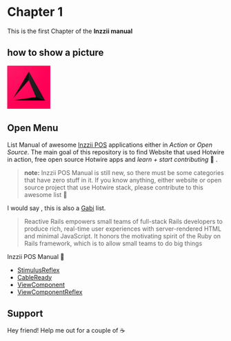 # Chapter 1
This is the first Chapter of the **Inzzii manual**

## how to show a picture
<img src="Assets/Pictures/play_store_512.png" alt="inzzii logo" width="100"/>

## Open Menu

List Manual of awesome [Inzzii POS](https://www.inzzii.com/) applications either in *Action* or *Open Source*. The main goal of this repository is to find Website that used Hotwire in action, free open source Hotwire apps and *learn + start contributing* 🚀 .

> **note:** Inzzii POS Manual is still new, so there must be some categories that have zero stuff in it. If you know anything, either website or open source project that use Hotwire stack, please contribute to this awesome list 🙏

I would say , this is also a [Gabi](https://arantek.eu) list.
> Reactive Rails empowers small teams of full-stack Rails developers to produce rich, real-time user experiences with server-rendered HTML and minimal JavaScript. It honors the motivating spirit of the Ruby on Rails framework, which is to allow small teams to do big things


<summary>Inzzii POS Manual 🚀</summary>

* [StimulusReflex](https://www.arantek.eu/)
* [CableReady](https://www.arantek.eu/)
* [ViewComponent](https://www.arantek.eu/)
* [ViewComponentReflex](https://www.arantek.eu/)



## Support
Hey friend! Help me out for a couple of ☕️